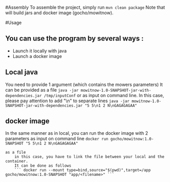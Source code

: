 #Assembly
To assemble the project, simply run 
    ```mvn clean package```
Note that will build jars and docker image (gocho/mowitnow).


#Usage 
## You can use the program by several ways :
 - Launch it locally with java
 - Launch a docker image
 
## Local java
 You need to provide 1 argument (which contains the mowers parameters)
 It can be provided as a file 
    ```java -jar mowitnow-1.0-SNAPSHOT-jar-with-dependencies.jar /tmp/inputConf```
 or as input on command line.
    In this case, please pay attention to add "\n" to separate lines
    ```java -jar mowitnow-1.0-SNAPSHOT-jar-with-dependencies.jar "5 5\n1 2 N\nGAGAGAGAA" ```
 
## docker image
 In the same manner as in local, you can run the docker image with 2 parameters
    as input on command line
        ```docker run gocho/mowitnow:1.0-SNAPSHOT "5 5\n1 2 N\nGAGAGAGAA" ```
        
    as a file
        in this case, you have to link the file between your local and the container.
        It can be done as follows 
        ``` docker run --mount type=bind,source="$(pwd)",target=/app gocho/mowitnow:1.0-SNAPSHOT "app/<filename>" ```
   